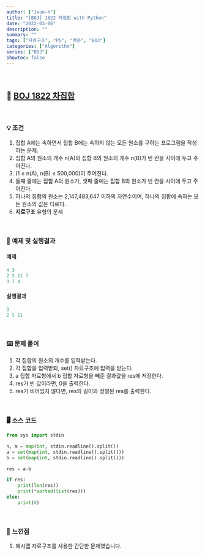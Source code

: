 ```yaml
---
author: ["Jxun-h"]
title: "[BOJ] 1822 차집합 with Python"
date: "2022-03-06"
description: ""
summary: ""
tags: ["자료구조", "PS", "백준", "BOJ"]
categories: ["Algorithm"]
series: ["BOJ"]
ShowToc: false
---
```


<br>

## 📌 <a href="https://www.acmicpc.net/problem/1822" target="_blank">BOJ 1822 차집합</a>

<br>

### 💡 조건

1.  집합 A에는 속하면서 집합 B에는 속하지 않는 모든 원소를 구하는 프로그램을 작성하는 문제.
2.  집합 A의 원소의 개수 n(A)와 집합 B의 원소의 개수 n(B)가 빈 칸을 사이에 두고 주어진다.
3.  (1 ≤ n(A), n(B) ≤ 500,000)이 주어진다.
4.  둘째 줄에는 집합 A의 원소가, 셋째 줄에는 집합 B의 원소가 빈 칸을 사이에 두고 주어진다.
5.  하나의 집합의 원소는 2,147,483,647 이하의 자연수이며, 하나의 집합에 속하는 모든 원소의 값은 다르다.
6.  **지료구조** 유형의 문제

<br>

### 🔖 예제 및 실행결과

#### 예제

```py
4 3
2 5 11 7
9 7 4
```

#### 실행결과

```py
3
2 5 11
```

<br>

### ⌨️ 문제 풀이

1.  각 집합의 원소의 개수를 입력받는다.
2.  각 집합을 입력받되, set() 자료구조에 입력을 받는다.
3.  a 집합 자료형에서 b 집합 자료형을 빼준 결과값을 res에 저장한다.
4.  res가 빈 값이라면, 0을 출력한다.
5.  res가 비어있지 않다면, res의 길이와 정렬된 res를 출력한다.

<br>

### 🖥 소스 코드

```py
from sys import stdin

n, m = map(int, stdin.readline().split())
a = set(map(int, stdin.readline().split()))
b = set(map(int, stdin.readline().split()))

res = a-b

if res:
    print(len(res))
    print(*sorted(list(res)))
else:
    print(0)
```

<br>

### 💾 느낀점

1.  해시맵 자료구조를 사용한 간단한 문제였습니다.